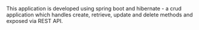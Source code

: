 
This application is developed using spring boot and hibernate - a crud application which handles create, retrieve, update and delete methods and exposed via REST API.
